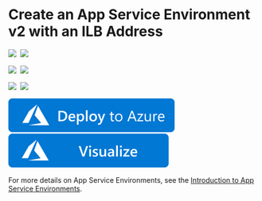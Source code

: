 # Create an App Service Environment v2 with an ILB Address

<IMG SRC="https://azurequickstartsservice.blob.core.windows.net/badges/201-web-app-asev2-ilb-create/PublicLastTestDate.svg" />&nbsp;
<IMG SRC="https://azurequickstartsservice.blob.core.windows.net/badges/201-web-app-asev2-ilb-create/PublicDeployment.svg" />&nbsp;

<IMG SRC="https://azurequickstartsservice.blob.core.windows.net/badges/201-web-app-asev2-ilb-create/FairfaxLastTestDate.svg" />&nbsp;
<IMG SRC="https://azurequickstartsservice.blob.core.windows.net/badges/201-web-app-asev2-ilb-create/FairfaxDeployment.svg" />&nbsp;

<IMG SRC="https://azurequickstartsservice.blob.core.windows.net/badges/201-web-app-asev2-ilb-create/BestPracticeResult.svg" />&nbsp;
<IMG SRC="https://azurequickstartsservice.blob.core.windows.net/badges/201-web-app-asev2-ilb-create/CredScanResult.svg" />&nbsp;

<a href="https://portal.azure.com/#create/Microsoft.Template/uri/https%3A%2F%2Fraw.githubusercontent.com%2Fazure%2Fazure-quickstart-templates%2Fmaster%2F201-web-app-asev2-ilb-create%2Fazuredeploy.json" target="_blank">
    <img src="https://raw.githubusercontent.com/Azure/azure-quickstart-templates/master/1-CONTRIBUTION-GUIDE/images/deploytoazure.svg?sanitize=true"/>
</a>
<a href="http://armviz.io/#/?load=https%3A%2F%2Fraw.githubusercontent.com%2FAzure%2Fazure-quickstart-templates%2Fmaster%2F201-web-app-asev2-ilb-create%2Fazuredeploy.json" target="_blank">
    <img src="https://raw.githubusercontent.com/Azure/azure-quickstart-templates/master/1-CONTRIBUTION-GUIDE/images/visualizebutton.svg?sanitize=true"/>
</a>

For more details on App Service Environments, see the [Introduction to App Service Environments](https://docs.microsoft.com/en-us/azure/app-service/app-service-environment/intro).

